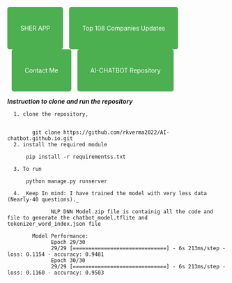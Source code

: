 <a href="https://play.google.com/store/apps/details?id=com.rkverma.sherapp" style="display: inline-block; padding: 40px 30px; background-color: #4CAF50; color: white; text-decoration: none; border-radius: 5px;">SHER APP</a>
<a href="https://top108.web.app/" style="display: inline-block; padding: 40px 30px; background-color: #4CAF50; color: white; text-decoration: none; margin-left: 10px; border-radius: 5px;">Top 108 Companies Updates</a>
<a href="https://www.linkedin.com/in/rajkumar-verma-353966222/" style="display: inline-block; padding: 40px 30px; background-color: #4CAF50; color: white; text-decoration: none; margin-left: 10px; border-radius: 5px;">Contact Me</a>
<a href="https://github.com/rkverma2022/AI-chatbot.github.io.git" style="display: inline-block; padding: 40px 30px; background-color: #4CAF50; color: white; text-decoration: none; margin-left: 10px; border-radius: 5px;">AI-CHATBOT Repository</a>






_**Instruction to clone and run the repository**_

      1. clone the repository, 


            git clone https://github.com/rkverma2022/AI-chatbot.github.io.git 
      2. install the required module

          pip install -r requirementss.txt

      3. To run

          python manage.py runserver

      4. _Keep In mind: I have trained the model with very less data (Nearly-40 questions)._

                  NLP DNN Model.zip file is containig all the code and file to generate the chatbot_model.tflite and tokenizer_word_index.json file

            Model Performance:
                  Epoch 29/30
                  29/29 [==============================] - 6s 213ms/step - loss: 0.1154 - accuracy: 0.9481
                  Epoch 30/30
                  29/29 [==============================] - 6s 213ms/step - loss: 0.1160 - accuracy: 0.9503
                              


